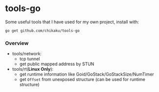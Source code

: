 # tools-go

Some useful tools that I have used for my own project, install with:

```bash
go get github.com/chikaku/tools-go
```

### Overview

- tools/network:
  - tcp tunnel
  - get public mapped address by STUN
- tools/rt(**Linux Only**):
  - get runtime information like Goid/GoStack/GoStackSize/NumTimer
  - get `Offset` from unexposed structure (can be used for runtime structure)
